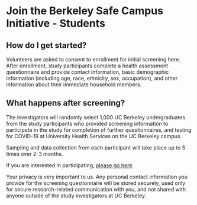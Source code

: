 # Join the Berkeley Safe Campus Initiative - Students

## How do I get started?

Volunteers are asked to consent to enrollment for initial screening here. After enrollment, study participants complete a health assessment questionnaire and provide contact information, basic demographic information (including age, race, ethnicity, sex, occupation), and other information about their immediate household members.

## What happens after screening?
The investigators will randomly select 1,000 UC Berkeley undergraduates from the study participants who provided screening information to participate in the study for completion of further questionnaires, and testing for COVID-19 at University Health Services on the UC Berkeley campus. 

Sampling and data collection from each participant will take place up to 5 times over 2-3 months.

If you are interested in participating, [please go here]().

Your privacy is very important to us. Any personal contact information you provide for the screening questionnaire will be stored securely, used only for secure research-related communication with you, and not shared with anyone outside of the study investigators at UC Berkeley.
